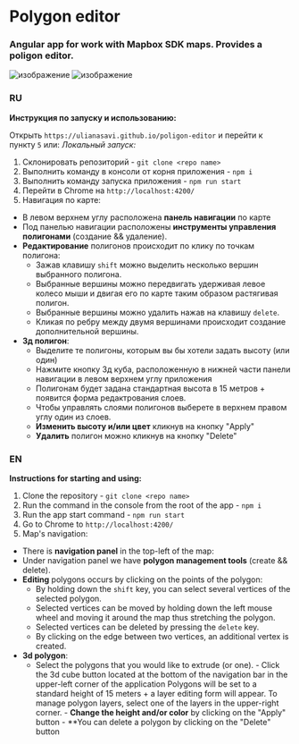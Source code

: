# Polygon editor
### Angular app for work with Mapbox SDK maps. Provides a poligon editor.
![изображение](https://github.com/UlianaSavi/poligon-editor/assets/105851981/29032379-c7e6-4638-9430-85110a4a99d1)
![изображение](https://github.com/UlianaSavi/poligon-editor/assets/105851981/24281a69-f172-487a-a491-54fb050ba8c5)



### RU

**Инструкция по запуску и использованию:**

Открыть `https://ulianasavi.github.io/poligon-editor` и перейти к пункту `5` или:
*Локальный запуск:*
1) Склонировать репозиторий - `git clone <repo name>`
2) Выполнить команду в консоли от корня приложения - `npm i`
3) Выполнить команду запуска приложения - `npm run start`
4) Перейти в Chrome на `http://localhost:4200/`
5) Навигация по карте:
  - В левом верхнем углу расположена **панель навигации** по карте
  - Под панелью навигации расположены **инструменты управления полигонами** (создание && удаление).
  - **Редактирование** полигонов происходит по клику по точкам полигона:
    - Зажав клавишу `shift` можно выделить несколько вершин выбранного полигона.
    - Выбранные вершины можно передвигать удерживая левое колесо мыши и двигая его по карте таким образом растягивая полигон.
    - Выбранные вершины можно удалить нажав на клавишу `delete`.
    - Кликая по ребру между двумя вершинами происходит создание дополнительной вершины.
  - **3д полигон**:
      - Выделите те полигоны, которым вы бы хотели задать высоту (или один)
      - Нажмите кнопку 3д куба, расположенную в нижней части панели навигации в левом верхнем углу приложения
      - Полигонам будет задана стандартная высота в 15 метров + появится форма редактрования слоев.
      - Чтобы управлять слоями полигонов выберете в верхнем правом углу один из слоев.
      - **Изменить высоту и/или цвет** кликнув на кнопку "Apply" 
      - **Удалить** полигон можно кликнув на кнопку "Delete"

### EN

**Instructions for starting and using:**

1) Clone the repository - `git clone <repo name>`
2) Run the command in the console from the root of the app - `npm i`
3) Run the app start command - `npm run start`
4) Go to Chrome to `http://localhost:4200/`
5) Map's navigation:
  - There is **navigation panel** in the top-left of the map:
  - Under navigation panel we have **polygon management tools** (create && delete).
  - **Editing** polygons occurs by clicking on the points of the polygon:
    - By holding down the `shift` key, you can select several vertices of the selected polygon.
    - Selected vertices can be moved by holding down the left mouse wheel and moving it around the map thus stretching the polygon.
    - Selected vertices can be deleted by pressing the `delete` key.
    - By clicking on the edge between two vertices, an additional vertex is created.
  - **3d polygon**:
    - Select the polygons that you would like to extrude (or one).
          - Click the 3d cube button located at the bottom of the navigation bar in the upper-left corner of the application
           Polygons will be set to a standard height of 15 meters + a layer editing form will appear.
           To manage polygon layers, select one of the layers in the upper-right corner.
          - **Change the height and/or color** by clicking on the "Apply" button 
          - **You can delete a polygon by clicking on the "Delete" button
